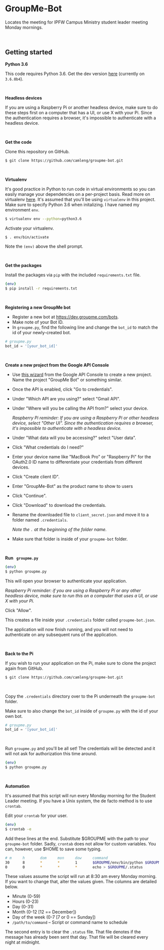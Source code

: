 # GroupMe-Bot
Locates the meeting for IPFW Campus Ministry student leader meeting Monday mornings.

<br>

## Getting started

**Python 3.6**

This code requires Python 3.6. Get the dev version [here](https://docs.python.org/dev/download.html) (currently on `3.6.0b4`).

<br>

**Headless devices**

If you are using a Raspberry Pi or another headless device, make sure to do these steps first on a computer that has a UI, or use X with your Pi. Since the authentication requires a browser, it's impossible to authenticate with a headless device.

<br>

**Get the code**

Clone this repository on GitHub.

```sh
$ git clone https://github.com/camleng/groupme-bot.git
```

<br>

**Virtualenv**

It's good practice in Python to run code in virtual environments so you can easily manage your dependencies on a per-project basis. Read more on virtualenv [here](http://docs.python-guide.org/en/latest/dev/virtualenvs/). It's assumed that you'll be using `virtualenv` in this project. Make sure to specify Python 3.6 when initalizing.  I have named my environment `env`.

```sh
$ virtualenv env --python=python3.6
```

Activate your virtualenv.

```sh
$ . env/bin/activate
```

Note the `(env)` above the shell prompt.

<br>

**Get the packages**

Install the packages via `pip` with the included `requirements.txt` file.

```sh
(env)
$ pip install -r requirements.txt
```

<br>

**Registering a new GroupMe bot**

- Register a new bot at https://dev.groupme.com/bots.
- Make note of your Bot ID.
- In `groupme.py`, find the following line and change the `bot_id` to match the id of your newly-created bot.

```python
# groupme.py
bot_id = '[your_bot_id]'
```

<br>

**Create a new project from the Google API Console**

- Use [this wizard](https://console.developers.google.com/flows/enableapi?apiid=gmail) from the Google API Console to create a new project. Name the project "GroupMe Bot" or something similar.

- Once the API is enabled, click "Go to credentials".

- Under "Which API are you using?" select "Gmail API".

- Under "Where will you be calling the API from?" select your device.

  *Raspberry Pi reminder: If you are using a Raspberry Pi or other headless device, select "Other UI". Since the authentication requires a browser, it's impossible to authenticate with a headless device.*

- Under "What data will you be accessing?" select "User data".

- Click "What credentials do I need?"

- Enter your device name like "MacBook Pro" or "Raspberry Pi" for the OAuth2.0 ID name to differentiate your credentials from different devices.

- Click "Create client ID".

- Enter "GroupMe-Bot" as the product name to show to users

- Click "Continue".

- Click "Download" to download the credentials.

- Rename the downloaded file to `client_secret.json` and move it to a folder named `.credentials`.

  *Note the `.` at the beginning of the folder name.*

- Make sure that folder is inside of your `groupme-bot` folder.

<br>

**Run `	groupme.py`**

```sh
(env)
$ python groupme.py
```

This will open your browser to authenticate your application.

*Raspberry Pi reminder: if you are using a Raspberry Pi or any other headless device, make sure to run this on a computer that uses a UI, or use X with your Pi.*

Click "Allow".

This creates a file inside your `.credentials` folder called `groupme-bot.json`.

The application will now finish running, and you will not need to authenticate on any subsequent runs of the application.

<br>

**Back to the Pi**

If you wish to run your application on the Pi, make sure to clone the project again from GitHub.

```sh
$ git clone https://github.com/camleng/groupme-bot.git
```

<br>

Copy the `.credentials` directory over to the Pi underneath the `groupme-bot` folder.

Make sure to also change the `bot_id` inside of `groupme.py` with the id of your own bot.

```python
# groupme.py
bot_id = '[your_bot_id]'
```

<br>

Run `groupme.py` and you'll be all set! The credentials will be detected and it will not ask for authorization this time around.

```sh
(env)
$ python groupme.py
```

<br>

**Automation**

It's assumed that this script will run every Monday morning for the Student Leader meeting. If you have a Unix system, the de facto method is to use `crontab`.

Edit your `crontab` for your user.

```sh
(env)
$ crontab -e
```

Add these lines at the end. Substitute $GROUPME with the path to your `groupme-bot` folder. Sadly, `crontab` does not allow for custom variables. You can, however, use $HOME to save some typing.

```sh
# m     h       dom     mon     dow     command
30      8       *       *       1       $GROUPME/env/bin/python $GROUPME/groupme.py
0       0       *       *       *       echo > $GROUPME/.status
```

These values assume the script will run at 8:30 am every Monday morning. If you want to change that, alter the values given. The columns are detailed below.

- Minute (0-59)
- Hours (0-23)
- Day (0-31)
- Month (0-12 [12 == December])
- Day of the week (0-7 [7 or 0 == Sunday])
- `/path/to/command` – Script or command name to schedule


The second entry is to clear the `.status` file. That file denotes if the message has already been sent that day. That file will be cleared every night at midnight.